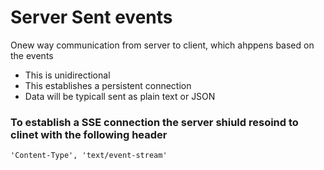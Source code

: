 # Server Sent events

Onew way communication from server to client, which ahppens based on the events
- This is unidirectional
- This establishes a persistent connection
- Data will be typicall sent as plain text or JSON

### To establish a SSE connection the server shiuld resoind to clinet with the following header

` 'Content-Type', 'text/event-stream' `

